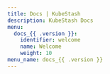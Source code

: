 ```yaml
---
title: Docs | KubeStash
description: KubeStash Docs
menu:
  docs_{{ .version }}:
    identifier: welcome
    name: Welcome
    weight: 10
menu_name: docs_{{ .version }}
---
```

